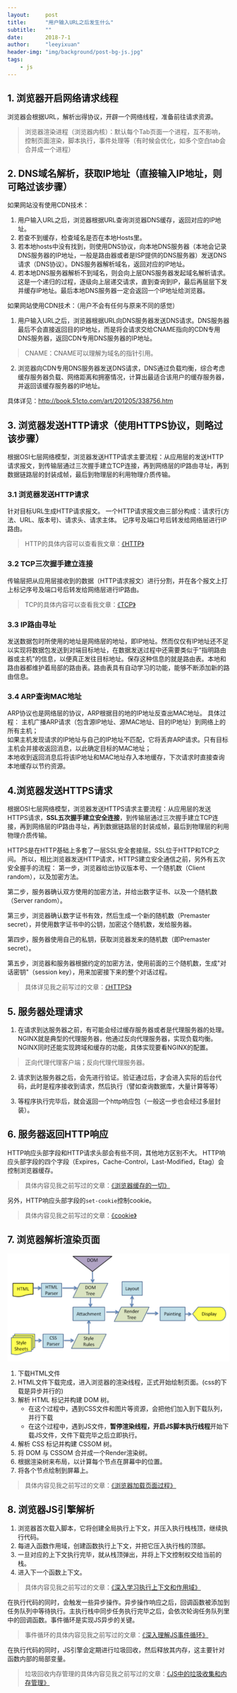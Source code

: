 ```yaml
---
layout:     post
title:      "用户输入URL之后发生什么"
subtitle:   ""
date:       2018-7-1
author:     "leeyixuan"
header-img: "img/background/post-bg-js.jpg"
tags:
    - js
---
```


## 1. 浏览器开启网络请求线程
浏览器会根据URL，解析出得协议，开辟一个网络线程，准备前往请求资源。
>浏览器渲染进程（浏览器内核）：默认每个Tab页面一个进程，互不影响，控制页面渲染，脚本执行，事件处理等（有时候会优化，如多个空白tab会合并成一个进程）



## 2. DNS域名解析，获取IP地址（直接输入IP地址，则可略过该步骤）
如果网站没有使用CDN技术：
1. 用户输入URL之后，浏览器根据URL查询浏览器DNS缓存，返回对应的IP地址。
2. 若查不到缓存，检查域名是否在本地Hosts里。
3. 若本地hosts中没有找到，则使用DNS协议，向本地DNS服务器（本地会记录DNS服务器的IP地址，一般是路由器或者是ISP提供的DNS服务器）发送DNS请求（DNS协议）。DNS服务器解析域名，返回对应的IP地址。
3. 若本地DNS服务器解析不到域名，则会向上层DNS服务器发起域名解析请求。这是一个递归的过程，逐级向上层递交请求，直到查询到IP，最后再层层下发并缓存IP地址。最后本地DNS服务器一定会返回一个IP地址给浏览器。


如果网站使用CDN技术：（用户不会有任何与原来不同的感觉）
1. 用户输入URL之后，浏览器根据URL向DNS服务器发送DNS请求。DNS服务器最后不会直接返回目的IP地址，而是将会请求交给CNAME指向的CDN专用DNS服务器，返回CDN专用DNS服务器的IP地址。
> CNAME：CNAME可以理解为域名的指针引用。

2. 浏览器向CDN专用DNS服务器发送DNS请求，DNS通过负载均衡，综合考虑缓存服务器负载、网络距离和拥塞情况，计算出最适合该用户的缓存服务器，并返回该缓存服务器的IP地址。

具体详见：http://book.51cto.com/art/201205/338756.htm

## 3.  浏览器发送HTTP请求（使用HTTPS协议，则略过该步骤）
根据OSI七层网络模型，浏览器发送HTTP请求主要流程：从应用层的发送HTTP请求报文，到传输层通过三次握手建立TCP连接，再到网络层的IP路由寻址，再到数据链路层的封装成帧，最后到物理层的利用物理介质传输。

### 3.1  浏览器发送HTTP请求
针对目标URL生成HTTP请求报文。
一个HTTP请求报文由三部分构成：请求行(方法、URL、版本号)、请求头、请求主体。
记序号及端口号后转发给网络层进行IP路由。
> HTTP的具体内容可以查看我文章：[《HTTP》](https://leeyixuan.github.io/2018/05/14/http/)

### 3.2 TCP三次握手建立连接
传输层把从应用层接收到的数据（HTTP请求报文）进行分割，并在各个报文上打上标记序号及端口号后转发给网络层进行IP路由。
> TCP的具体内容可以查看我文章：[《TCP》](https://leeyixuan.github.io/2018/05/12/tcp/)

### 3.3 IP路由寻址
发送数据包时所使用的地址是网络层的地址，即IP地址。然而仅仅有IP地址还不足以实现将数据包发送到对端目标地址，在数据发送过程中还需要类似于“指明路由器或主机”的信息，以便真正发往目标地址。保存这种信息的就是路由表。本地和路由器都维护着局部的路由表。路由表具有自动学习的功能，能够不断添加新的路由信息。


### 3.4 ARP查询MAC地址
ARP协议也是网络层的协议，ARP根据目的地的IP地址反查出MAC地址。
具体过程：
主机广播ARP请求（包含源IP地址、源MAC地址、目的IP地址）到网络上的所有主机；   
如果主机发现请求的IP地址与自己的IP地址不匹配，它将丢弃ARP请求。只有目标主机会并接收返回消息，以此确定目标的MAC地址；     
本地收到返回消息后将该IP地址和MAC地址存入本地缓存，下次请求时直接查询本地缓存以节约资源。



## 4.浏览器发送HTTPS请求
根据OSI七层网络模型，浏览器发送HTTPS请求主要流程：从应用层的发送HTTPS请求，**SSL五次握手建立安全连接**，到传输层通过三次握手建立TCP连接，再到网络层的IP路由寻址，再到数据链路层的封装成帧，最后到物理层的利用物理介质传输。

HTTPS是在HTTP基础上多套了一层SSL安全套接层。SSL位于HTTP和TCP之间。
所以，相比浏览器发送HTTP请求，HTTPS建立安全通信之前，另外有五次安全握手的流程：
第一步，浏览器给出协议版本号、一个随机数（Client random），以及加密方法。

第二步，服务器确认双方使用的加密方法，并给出数字证书、以及一个随机数（Server random）。

第三步，浏览器确认数字证书有效，然后生成一个新的随机数（Premaster secret），并使用数字证书中的公钥，加密这个随机数，发给服务器。

第四步，服务器使用自己的私钥，获取浏览器发来的随机数（即Premaster secret）。

第五步，浏览器和服务器根据约定的加密方法，使用前面的三个随机数，生成"对话密钥"（session key），用来加密接下来的整个对话过程。

>具体详见我之前写过的文章：[《HTTPS》](https://leeyixuan.github.io/2018/05/13/HTTPS/)


## 5. 服务器处理请求
1. 在请求到达服务器之前，有可能会经过缓存服务器或者是代理服务器的处理。NGINX就是典型的代理服务器，他通过反向代理服务器，实现负载均衡。NGINX同时还能实现跨域和缓存的功能，具体实现要看NGINX的配置。
>正向代理代理客户端；反向代理代理服务器。

2. 请求到达服务器之后，会先进行验证。验证通过后，才会进入实际的后台代码，此时是程序接收到请求，然后执行（譬如查询数据库，大量计算等等）

3. 等程序执行完毕后，就会返回一个http响应包（一般这一步也会经过多层封装）。


## 6. 服务器返回HTTP响应
HTTP响应头部字段和HTTP请求头部会有些不同，其他地方区别不大。
HTTP响应头部字段的四个字段（Expires，Cache-Control，Last-Modified，Etag）会控制浏览器缓存。
>具体内容见我之前写过的文章：[《浏览器缓存的一切》](https://leeyixuan.github.io/2018/07/03/cache/)

另外，HTTP响应头部字段的`set-cookie`控制cookie。
>具体内容见我之前写过的文章：[《cookie》](https://leeyixuan.github.io/2018/04/15/cookie/)

## 7. 浏览器解析渲染页面
![](https://www.github.com/CoolRabbit520/photos/raw/master/小书匠/1531706788129.png)



1. 下载HTML文件
2. HTML文件下载完成，进入浏览器的渲染线程，正式开始绘制页面。(css的下载是异步并行的)
3. 解析 HTML 标记并构建 DOM 树。
	- 在这个过程中，遇到CSS文件和图片等资源，会把他们加入到下载队列，并行下载
	- 在这个过程中，遇到JS文件，**暂停渲染线程，开启JS脚本执行线程**开始下载JS文件，文件下载完毕之后立即执行。
4. 解析 CSS 标记并构建 CSSOM 树。
5. 将 DOM 与 CSSOM 合并成一个Render渲染树。
6. 根据渲染树来布局，以计算每个节点在屏幕中的位置。
7. 将各个节点绘制到屏幕上。

>具体内容见我之前写过的文章：[《浏览器加载页面过程》](https://leeyixuan.github.io/2017/07/11/render/)


## 8. 浏览器JS引擎解析

1. 浏览器首次载入脚本，它将创建全局执行上下文，并压入执行栈栈顶，继续执行代码。
2. 每进入函数作用域，创建函数执行上下文，并把它压入执行栈的顶部。
3. 一旦对应的上下文执行完毕，就从栈顶弹出，并将上下文控制权交给当前的栈。
4. 进入下一个函数上下文。

>具体内容见我之前写过的文章：[《深入学习执行上下文和作用域》](https://leeyixuan.github.io/2017/09/26/scope/)


在执行代码的同时，会触发一些异步操作。异步操作响应之后，回调函数被添加到任务队列中等待执行。主执行栈中同步任务执行完毕之后，会依次轮询任务队列里中的回调函数。事件循环是实现JS异步的关键。

>事件循环的具体内容见我之前写过的文章：[《深入理解JS事件循环》](https://leeyixuan.github.io/2018/03/12/eventloop/)


在执行代码的同时，JS引擎会定期进行垃圾回收，然后释放其内存，这主要针对函数内部的局部变量。

>垃圾回收内存管理的具体内容见我之前写过的文章：[《JS中的垃圾收集和内存管理》](https://leeyixuan.github.io/2018/06/11/garbage/)
